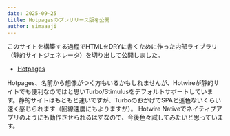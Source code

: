 ```yaml
---
date: 2025-09-25
title: Hotpagesのプレリリース版を公開
author: simaaaji
---
```

このサイトを構築する過程でHTMLをDRYに書くために作った内部ライブラリ（静的サイトジェネレータ）を切り出して公開しました。

- [Hotpages](https://github.com/koedasha/hotpages)

Hotpages、名前から想像がつく方もいるかもしれませんが、Hotwireが静的サイトでも便利なのではと思いTurbo/Stimulusをデフォルトサポートしています。静的サイトはもともと速いですが、TurboのおかげでSPAと遜色ないくらい速く感じられます（回線速度にもよりますが）。
Hotwire Nativeでネイティブアプリのようにも動作させられるはずなので、今後色々試してみたいと思っています。
